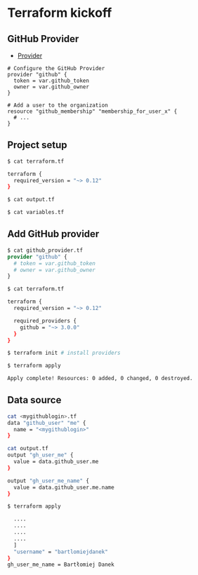 # Terraform kickoff

## GitHub Provider

* [Provider](https://www.terraform.io/docs/providers/github/index.html)

```
# Configure the GitHub Provider
provider "github" {
  token = var.github_token
  owner = var.github_owner
}

# Add a user to the organization
resource "github_membership" "membership_for_user_x" {
  # ...
}
```

## Project setup

```bash
$ cat terraform.tf

terraform {
  required_version = "~> 0.12"
}
```

```bash
$ cat output.tf

```

```bash
$ cat variables.tf

```

## Add GitHub provider

```terraform
$ cat github_provider.tf
provider "github" {
  # token = var.github_token
  # owner = var.github_owner
}
```

```bash
$ cat terraform.tf

terraform {
  required_version = "~> 0.12"

  required_providers {
    github = "~> 3.0.0"
  }
}
```

```bash
$ terraform init # install providers
```

```bash
$ terraform apply

Apply complete! Resources: 0 added, 0 changed, 0 destroyed.
```

## Data source

```bash
cat <mygithublogin>.tf
data "github_user" "me" {
  name = "<mygithublogin>"
}
```

```bash
cat output.tf
output "gh_user_me" {
  value = data.github_user.me
}

output "gh_user_me_name" {
  value = data.github_user.me.name
}
```

```bash
$ terraform apply

  ....
  ....
  ....
  ....
  ]
  "username" = "bartlomiejdanek"
}
gh_user_me_name = Bartłomiej Danek
```
